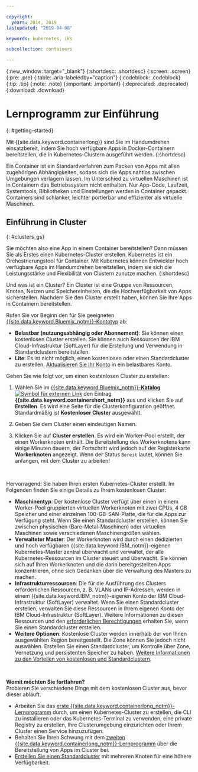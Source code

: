 ```yaml
---

copyright:
  years: 2014, 2019
lastupdated: "2019-04-08"

keywords: kubernetes, iks

subcollection: containers

---
```


{:new_window: target="_blank"}
{:shortdesc: .shortdesc}
{:screen: .screen}
{:pre: .pre}
{:table: .aria-labeledby="caption"}
{:codeblock: .codeblock}
{:tip: .tip}
{:note: .note}
{:important: .important}
{:deprecated: .deprecated}
{:download: .download}


# Lernprogramm zur Einführung
{: #getting-started}

Mit {{site.data.keyword.containerlong}} sind Sie im Handumdrehen einsatzbereit, indem Sie hoch verfügbare Apps in Docker-Containern bereitstellen, die in Kubernetes-Clustern ausgeführt werden.
{:shortdesc}

Ein Container ist ein Standardverfahren zum Packen von Apps mit allen zugehörigen Abhängigkeiten, sodass sich die Apps nahtlos zwischen Umgebungen verlagern lassen. Im Unterschied zu virtuellen Maschinen ist in Containern das Betriebssystem nicht enthalten. Nur App-Code, Laufzeit, Systemtools, Bibliotheken und Einstellungen werden in Container gepackt. Containers sind schlanker, leichter portierbar und effizienter als virtuelle Maschinen.

## Einführung in Cluster
{: #clusters_gs}

Sie möchten also eine App in einem Container bereitstellen? Dann müssen Sie als Erstes einen Kubernetes-Cluster erstellen. Kubernetes ist ein Orchestrierungstool für Container. Mit Kubernetes können Entwickler hoch verfügbare Apps im Handumdrehen bereitstellen, indem sie sich die Leistungsstärke und Flexibilität von Clustern zunutze machen.
{:shortdesc}

Und was ist ein Cluster? Ein Cluster ist eine Gruppe von Ressourcen, Knoten, Netzen und Speichereinheiten, die die Hochverfügbarkeit von Apps sicherstellen. Nachdem Sie den Cluster erstellt haben, können Sie Ihre Apps in Containern bereitstellen.

Rufen Sie vor Beginn den für Sie geeigneten [{{site.data.keyword.Bluemix_notm}}-Kontotyp](https://cloud.ibm.com/registration) ab:
* **Belastbar (nutzungsabhängig oder Abonnement)**: Sie können einen kostenlosen Cluster erstellen. Sie können auch Ressourcen der IBM Cloud-Infrastruktur (SoftLayer) für die Erstellung und Verwendung in Standardclustern bereitstellen.
* **Lite**: Es ist nicht möglich, einen kostenlosen oder einen Standardcluster zu erstellen. [Aktualisieren Sie Ihr Konto](/docs/account?topic=account-accountfaqs#changeacct) in ein belastbares Konto.

Gehen Sie wie folgt vor, um einen kostenlosen Cluster zu erstellen:

1.  Wählen Sie im [{{site.data.keyword.Bluemix_notm}}-**Katalog** ![Symbol für externen Link](../icons/launch-glyph.svg "Symbol für externen Link")](https://cloud.ibm.com/catalog?category=containers) den Eintrag **{{site.data.keyword.containershort_notm}}** aus und klicken Sie auf **Erstellen**. Es wird eine Seite für die Clusterkonfiguration geöffnet. Standardmäßig ist **Kostenloser Cluster** ausgewählt.

2.  Geben Sie dem Cluster einen eindeutigen Namen.

3.  Klicken Sie auf **Cluster erstellen**. Es wird ein Worker-Pool erstellt, der einen Workerknoten enthält. Die Bereitstellung des Workerknotens kann einige Minuten dauern, der Fortschritt wird jedoch auf der Registerkarte **Workerknoten** angezeigt. Wenn der Status `Bereit` lautet, können Sie anfangen, mit dem Cluster zu arbeiten!

<br>

Hervorragend! Sie haben Ihren ersten Kubernetes-Cluster erstellt. Im Folgenden finden Sie einige Details zu Ihrem kostenlosen Cluster:

*   **Maschinentyp**: Der kostenlose Cluster verfügt über einen in einem Worker-Pool gruppierten virtuellen Workerknoten mit zwei CPUs, 4 GB Speicher und einer einzelnen 100-GB-SAN-Platte, die für die Apps zur Verfügung steht. Wenn Sie einen Standardcluster erstellen, können Sie zwischen physischen (Bare-Metal-Maschinen) oder virtuellen Maschinen sowie verschiedenen Maschinengrößen wählen.
*   **Verwalteter Master**: Der Workerknoten wird durch einen dedizierten und hoch verfügbaren {{site.data.keyword.IBM_notm}}-eigenen Kubernetes-Master zentral überwacht und verwaltet, der alle Kubernetes-Ressourcen im Cluster steuert und überwacht. Sie können sich auf Ihren Workerknoten und die darin bereitgestellten Apps konzentrieren, ohne sich Gedanken über die Verwaltung des Masters zu machen.
*   **Infrastrukturressourcen**: Die für die Ausführung des Clusters erforderlichen Ressourcen, z. B. VLANs und IP-Adressen, werden in einem {{site.data.keyword.IBM_notm}}-eigenen Konto der IBM Cloud-Infrastruktur (SoftLayer) verwaltet. Wenn Sie einen Standardcluster erstellen, verwalten Sie diese Ressourcen in Ihrem eigenen Konto der IBM Cloud-Infrastruktur (SoftLayer). Weitere Informationen zu diesen Ressourcen und den [erforderlichen Berechtigungen](/docs/containers?topic=containers-users#infra_access) erhalten Sie, wenn Sie einen Standardcluster erstellen.
*   **Weitere Optionen**: Kostenlose Cluster werden innerhalb der von Ihnen ausgewählten Region bereitgestellt. Die Zone können Sie jedoch nicht auswählen. Erstellen Sie einen Standardcluster, um Kontrolle über Zone, Vernetzung und persistenten Speicher zu haben. [Weitere Informationen zu den Vorteilen von kostenlosen und Standardclustern](/docs/containers?topic=containers-cs_ov#cluster_types).

<br>

**Womit möchten Sie fortfahren?**</br>
Probieren Sie verschiedene Dinge mit dem kostenlosen Cluster aus, bevor dieser abläuft.

* Arbeiten Sie das [erste {{site.data.keyword.containerlong_notm}}-Lernprogramm](/docs/containers?topic=containers-cs_cluster_tutorial#cs_cluster_tutorial) durch, um einen Kubernetes-Cluster zu erstellen, die CLI zu installieren oder das Kubernetes-Terminal zu verwenden, eine private Registry zu erstellen, Ihre Clusterumgebung einzurichten oder Ihrem Cluster einen Service hinzuzufügen.
* Behalten Sie Ihren Schwung mit dem [zweiten {{site.data.keyword.containerlong_notm}}-Lernprogramm](/docs/containers?topic=containers-cs_apps_tutorial#cs_apps_tutorial) über die Bereitstellung von Apps im Cluster bei.
* [Erstellen Sie einen Standardcluster](/docs/containers?topic=containers-clusters#clusters_ui) mit mehreren Knoten für eine höhere Verfügbarkeit.


